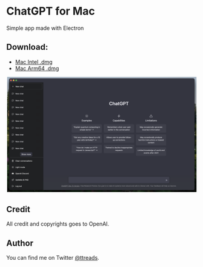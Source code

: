 # ChatGPT for Mac

Simple app made with Electron

## Download:
- [Mac Intel .dmg](https://github.com/TTreads/ChatGPT-Mac/releases/download/v0.0.1/ChatGPT.dmg)
- [Mac Arm64 .dmg](https://github.com/TTreads/ChatGPT-Mac/releases/download/v0.0.1/chatgpt-arm64.dmg)



<p align="center">
  <img src="./preview/screenshot.png" width="500">
</p>

## Credit

All credit and copyrights goes to OpenAI.

## Author

You can find me on Twitter [@ttreads](https://twitter.com/ttreads).